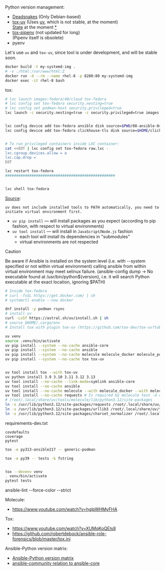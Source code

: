 Python version management:
* [Deadsnakes](https://github.com/deadsnakes/docs/blob/main/Ansible.md) (Only Debian-based)
* [tox-uv](https://github.com/tox-dev/tox-uv) (Uses [uv](https://github.com/astral-sh/uv), which is not stable, at the moment) \
  [State](https://astral.sh/blog/uv-unified-python-packaging) at the moment [*](https://www.youtube.com/watch?v=oj8yk0Y-Ky0)
* [tox-pipenv](https://github.com/tox-dev/tox-pipenv) (not updated for long) \
  (Pipenv itself is obsolete)
* pyenv

Let's use `uv` and `tox-uv`, since tool is under development, and will be stable soon.


```bash
docker build -t my-systemd-img .
# -v ./html:/var/www/html:Z 
docker run -d --rm --name rhel-8 -p 8280:80 my-systemd-img
docker exec -it rhel-8 bash
```




tox:
```bash
# lxc launch images:fedora/40/cloud tox-fedora
# lxc config set tox-fedora security.nesting=true
# lxc config set podman-host security.privileged=true
lxc launch -c security.nesting=true -c security.privileged=true images:fedora/40/cloud tox-fedora


lxc config device add tox-fedora ansible disk source=$PWD/08-ansible-04-role/ path=/root/ansible
lxc config device add tox-fedora clickhouse-tls disk source=$HOME/clickhouse-tls/ path=/root/clickhouse-tls


# To run privileged containers inside LXC container:
cat <<EOT | lxc config set tox-fedora raw.lxc -
lxc.cgroup.devices.allow = a
lxc.cap.drop =
EOT

lxc restart tox-fedora
##################################################


lxc shell tox-fedora
```

[Source](https://github.com/astral-sh/uv/issues/4151#issuecomment-2155702400):
```
uv does not include installed tools to PATH automatically, you need to initiate virtual environment first.
```


* `uv pip install` — will install packages as you expect (according to pip fashion, with respect to virtual environments)
* `uv tool install` — will install in `JavaScript`/`Node.js` fashion
  - each tool will install its dependencies in "submodules"
  - virtual environments are not respected

> [!CAUTION]
> Be aware if Ansible is installed on the system level (i.e. with --system specified or not within virtual environment) calling ansible from within virtual environment may meet selinux failure.
> (ansible-config dump -> No executable found at /usr/bin/python${version}, i.e. it will search Python executable at the exact location, ignoring $PATH)

```bash
# Inside tox-fedora
# curl -fsSL https://get.docker.com/ | sh
# systemctl enable --now docker

dnf install -y podman rsync
# install uv
curl -LsSf https://astral.sh/uv/install.sh | sh
# source $HOME/.cargo/env
# Install tox with plugin tox-uv (https://github.com/tox-dev/tox-uv?tab=readme-ov-file#how-to-use)

uv venv
source .venv/bin/activate
uv pip install --system --no-cache ansible-core
uv pip install --system --no-cache ansible
uv pip install --system --no-cache molecule molecule_docker molecule_podman
uv pip install --system --no-cache tox tox-uv


uv tool install tox --with tox-uv
uv python install 3.9 3.10 3.11 3.12 3.13
uv tool install --no-cache --link-mode=symlink ansible-core
uv tool install --no-cache ansible
uv tool install --no-cache molecule --with molecule_docker --with molecule_podman
uv tool install --no-cache requests # Is required by molecule test -d docker-based
# /root/.local/share/uv/tools/molecule/lib/python3.12/site-packages
ln -s /usr/lib/python3.12/site-packages/requests /root/.local/share/uv/tools/ansible-core/lib/python3.12/site-packages/
ln -s /usr/lib/python3.12/site-packages/urllib3 /root/.local/share/uv/tools/ansible-core/lib/python3.12/site-packages/
ln -s /usr/lib/python3.12/site-packages/charset_normalizer /root/.local/share/uv/tools/ansible-core/lib/python3.12/site-packages/
```
requirements-dev.txt
```
covdefaults
coverage
pytest
```

```bash
tox -e py313-ansible217 -- generic-podman

tox -e py39 -- tests -k fstring


tox --devenv venv
. venv/bin/activate
pytest tests
```

ansible-lint --force-color --strict

Molecule:
* https://www.youtube.com/watch?v=hglpWHMyFHA

Tox:
* https://www.youtube.com/watch?v=XUMqKoQEls8
* https://github.com/robertdebock/ansible-role-forensics/blob/master/tox.ini

Ansible-Python version matrix:
* [Ansible-Python version matrix](https://docs.ansible.com/ansible/latest/reference_appendices/release_and_maintenance.html#ansible-core-support-matrix)
* [ansible-community relation to ansible-core](https://docs.ansible.com/ansible/latest/reference_appendices/release_and_maintenance.html#ansible-community-changelogs)
